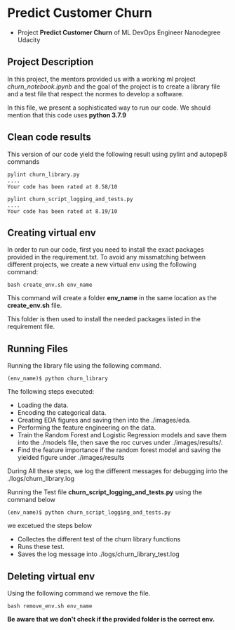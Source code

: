 # Predict Customer Churn

- Project **Predict Customer Churn** of ML DevOps Engineer Nanodegree Udacity

## Project Description
In this project, the mentors provided us with a working ml project *churn_notebook.ipynb* and the goal of the project is to create a library file and a test file that respect the normes to develop a software.

In this file, we present a sophisticated way to run our code. 
We should mention that this code uses **python 3.7.9**

## Clean code results
This version of our code yield the following result using pylint and autopep8 commands
```
pylint churn_library.py 
....
Your code has been rated at 8.58/10
```
```
pylint churn_script_logging_and_tests.py 
....
Your code has been rated at 8.19/10
```

## Creating virtual env
In order to run our code, first you need to install the exact packages provided in the requirement.txt.
To avoid any missmatching between different projects, we create a new virtual env using the following command:
```
bash create_env.sh env_name
```
This command will create a folder **env_name**  in the same location as the **create_env.sh** file.

This folder is then used to install the needed packages listed in the requirement file.

## Running Files
Running the library file using the following command. 
```
(env_name)$ python churn_library
```
The following steps executed:
 - Loading the data.
 - Encoding the categorical data.
 - Creating EDA figures and saving then into the ./images/eda.
 - Performing the feature engineering on the data.
 - Train the Random Forest and Logistic Regression models and save them into the ./models file, then save the roc curves under ./images/results/.
 - Find the feature importance if the random forest model and saving the yielded figure under ./images/results
 
During All these steps, we log the different messages for debugging into the ./logs/churn_library.log

Running the Test file **churn_script_logging_and_tests.py** using the command below
```
(env_name)$ python churn_script_logging_and_tests.py
``` 
we excetued the steps below
 - Collectes the different test of the churn library functions
 - Runs these test.
 - Saves the log message into ./logs/churn_library_test.log
 
## Deleting virtual env
Using the following command we remove the file.
```
bash remove_env.sh env_name
```
**Be aware that we don't check if the provided folder is the correct env.**

